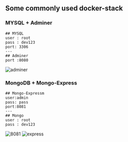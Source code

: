 ## Some commonly used docker-stack


### MYSQL + Adminer 
```
## MYSQL
user : root  
pass : dev123 
port: 3306
---
## Adminer
port :8080
```
![adminer](https://github.com/as183789043/Docker-Compose-Qucik-Build/assets/56618553/6d28beb3-a11f-43bb-851e-00b6cfdc3d10)


### MongoDB + Mongo-Express
```
## Mongo-Expressm 
user:admin
pass: pass
port:8081
---
## Mongo
user : root  
pass : dev123
```
![8081](https://github.com/as183789043/Docker-Compose-Qucik-Build/assets/56618553/9593a347-1119-4b0e-97de-91634d3bc1f3)
![express](https://github.com/as183789043/Docker-Compose-Qucik-Build/assets/56618553/142dfeb3-1759-4b89-b900-84d11d56c42a)
